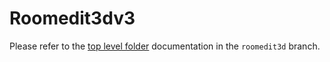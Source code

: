 # Roomedit3dv3

Please refer to the [top level folder](..) documentation in the `roomedit3d` branch.